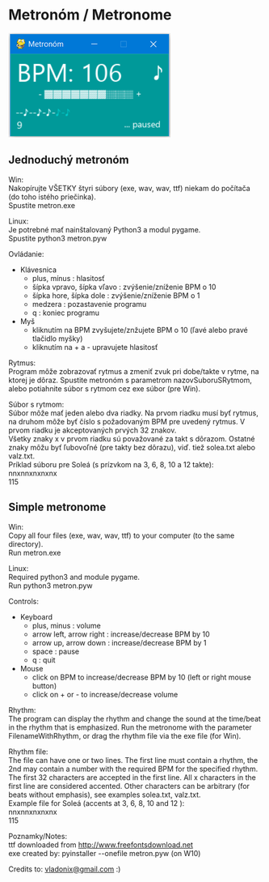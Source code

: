 # Metronóm / Metronome

![Preview](preview.png)

## Jednoduchý metronóm

Win:   
Nakopírujte VŠETKY štyri súbory (exe, wav, wav, ttf) niekam do počítača (do toho istého priečinka).   
Spustite metron.exe   

Linux:   
Je potrebné mať nainštalovaný Python3 a modul pygame.   
Spustite python3 metron.pyw


Ovládanie:
 - Klávesnica
   - plus, mínus               : hlasitosť
   - šípka vpravo, šípka vľavo : zvýšenie/zníženie BPM o 10
   - šípka hore, šípka dole    : zvýšenie/zníženie BPM o 1
   - medzera                   : pozastavenie programu
   - q                         : koniec programu
  - Myš
    - kliknutím na BPM zvyšujete/znžujete BPM o 10 (ľavé alebo pravé tlačidlo myšky)
    - kliknutím na + a - upravujete hlasitosť

Rytmus:   
Program môže zobrazovať rytmus a zmeniť zvuk pri dobe/takte v rytme, na ktorej je dôraz. Spustite metronóm s parametrom nazovSuboruSRytmom, alebo potiahnite súbor s rytmom cez exe súbor (pre  Win).

Súbor s rytmom:   
Súbor môže mať jeden alebo dva riadky. Na prvom riadku musí byť rytmus, na druhom môže byť číslo s požadovaným BPM pre uvedený rytmus. V prvom riadku je akceptovaných prvých 32 znakov.   
Všetky znaky x v prvom riadku sú považované za takt s dôrazom. Ostatné znaky môžu byť ľubovoľné (pre takty bez dôrazu), viď. tiež solea.txt alebo valz.txt.   
Príklad súboru pre Soleá (s prízvkom na 3, 6, 8, 10 a 12 takte):      
nnxnnxnxnxnx   
115   

## Simple metronome

Win:   
Copy all four files (exe, wav, wav, ttf) to your computer (to the same directory).   
Run metron.exe    

Linux:    
Required python3 and module pygame.   
Run python3 metron.pyw

Controls:
 - Keyboard
   - plus, minus              : volume
   - arrow left, arrow right  : increase/decrease BPM by 10
   - arrow up, arrow down     : increase/decrease BPM by 1
   - space                    : pause
   - q                        : quit 
  - Mouse
    - click on BPM to increase/decrease BPM by 10 (left or right mouse button)
    - click on + or - to increase/decrease volume

Rhythm:   
The program can display the rhythm and change the sound at the time/beat in the rhythm that is emphasized. Run the metronome with the parameter FilenameWithRhythm, or drag the rhythm file via the exe file (for Win).

Rhythm file:   
The file can have one or two lines. The first line must contain a rhythm, the 2nd may contain a number with the required BPM for the specified rhythm. The first 32 characters are accepted in the first line.
All x characters in the first line are considered accented. Other characters can be arbitrary (for beats without emphasis), see examples solea.txt, valz.txt.   
Example file for Soleá (accents at 3, 6, 8, 10 and 12 ):   
nnxnnxnxnxnx   
115    


Poznamky/Notes:   
ttf downloaded from http://www.freefontsdownload.net   
exe created by: pyinstaller --onefile metron.pyw (on W10)

Credits to: vladonix@gmail.com  :)
